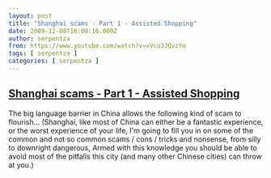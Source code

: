 ```yaml
---
layout: post
title: "Shanghai scams - Part 1 - Assisted Shopping"
date: 2009-12-08T16:00:16.000Z
author: serpentza
from: https://www.youtube.com/watch?v=xVcu3JQvzYo
tags: [ serpentza ]
categories: [ serpentza ]
---
```

<!--1260288016000-->
[Shanghai scams - Part 1 - Assisted Shopping](https://www.youtube.com/watch?v=xVcu3JQvzYo)
------

<div>
The big language barrier in China allows the following kind of scam to flourish... (Shanghai, like most of China can either be a fantastic experience, or the worst experience of your life, I'm going to fill you in on some of the common and not so common scams / cons / tricks and nonsense, from silly to downright dangerous, Armed with this knowledge you should be able to avoid most of the pitfalls this city (and many other Chinese cities) can throw at you.)
</div>
